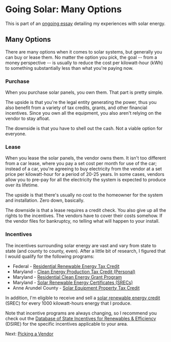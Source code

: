 <!-- title: Solar Options -->
<!-- categories: howto,essay -->
<!-- tags: solar -->
<!-- published: 2014-12-07T15:52:00-05:00 -->
<!-- updated: 2015-08-01T14:52:00-05:00 -->
<!-- summary: Part of the Going Solar series. A quick overview of the various options when investigating solar power. -->

# Going Solar: Many Options

This is part of an [ongoing essay](/v2/solar/) detailing my experiences with solar energy.

## Many Options

There are many options when it comes to solar systems, but generally you can buy or lease them. No matter the option you pick, the goal -- from a money perspective -- is usually to reduce the cost per kilowatt-hour (kWh) to something substantially less than what you're paying now.

### Purchase

When you purchase solar panels, you own them. That part is pretty simple.

The upside is that you're the legal entity generating the power, thus you also benefit from a variety of tax credits, grants, and other financial incentives. Since you own all the equipment, you also aren't relying on the vendor to stay afloat.

The downside is that you have to shell out the cash. Not a viable option for everyone.

### Lease

When you lease the solar panels, the vendor owns them. It isn't too different from a car lease, where you pay a set cost per month for use of the car; instead of a car, you're agreeing to buy electricity from the vendor at a set price per kilowatt-hour for a period of 20-25 years. In some cases, vendors allow you to pre-pay for all the electricity the system is expected to produce over its lifetime.

The upside is that there's usually no cost to the homeowner for the system and installation. Zero down, basically.

The downside is that a lease requires a credit check. You also give up all the rights to the incentives. The vendors have to cover their costs somehow. If the vendor files for bankruptcy, no telling what will happen to your install.

### Incentives

The incentives surrounding solar energy are vast and vary from state to state (and county to county, even). After a little bit of research, I figured that I would qualify for the following programs:

* Federal - [Residential Renewable Energy Tax Credit](http://www.seia.org/policy/finance-tax/solar-investment-tax-credit)
* Maryland - [Clean Energy Production Tax Credit (Personal)](http://energy.maryland.gov/Business/CleanEnergyTaxCredit.html)
* Maryland - [Residential Clean Energy Grant Program](http://energy.maryland.gov/Residential/cleanenergygrants/index.html)
* Maryland - [Solar Renewable Energy Certificates (SRECs)](http://markets.flettexchange.com/maryland-srec/)
* Anne Arundel County - [Solar Equipment Property Tax Credit](http://programs.dsireusa.org/system/program/detail/2908)

In addition, I'm eligible to receive and sell a [solar renewable energy credit](https://en.wikipedia.org/wiki/Solar_Renewable_Energy_Certificate) (SREC) for every 1000 kilowatt-hours energy that I produce.

Note that incentive programs are always changing, so I recommend you check out the [Database of State Incentives for Renewables & Efficiency](http://www.dsireusa.org) (DSIRE) for the specific incentives applicable to your area.

Next: [Picking a Vendor](/v2/solar/solar-vendors.html)
